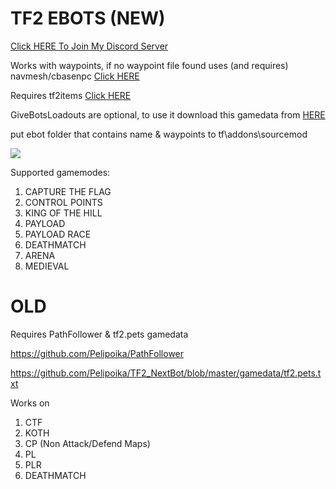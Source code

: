 # TF2 EBOTS (NEW)
[Click HERE To Join My Discord Server](http://discord.gg/v7PesBamXt)

Works with waypoints, if no waypoint file found uses (and requires) navmesh/cbasenpc [Click HERE](https://github.com/TF2-DMB/CBaseNPC/releases)

Requires tf2items [Click HERE](https://builds.limetech.io/?project=tf2items)

GiveBotsLoadouts are optional, to use it download this gamedata from [HERE](https://github.com/luki1412/GiveBotsStuff/blob/main/gamedata/give.bots.stuff.txt)

put ebot folder that contains name & waypoints to tf\addons\sourcemod

<a href="https://www.buymeacoffee.com/efedursun125"><img src="https://img.buymeacoffee.com/button-api/?text=Buy me a coffee&emoji=&slug=efedursun125&button_colour=FFDD00&font_colour=000000&font_family=Cookie&outline_colour=000000&coffee_colour=ffffff" /></a>

Supported gamemodes:
1. CAPTURE THE FLAG
2. CONTROL POINTS
3. KING OF THE HILL
4. PAYLOAD
5. PAYLOAD RACE
6. DEATHMATCH
7. ARENA
8. MEDIEVAL

# OLD
Requires PathFollower & tf2.pets gamedata

https://github.com/Pelipoika/PathFollower

https://github.com/Pelipoika/TF2_NextBot/blob/master/gamedata/tf2.pets.txt

Works on
1. CTF
2. KOTH
3. CP (Non Attack/Defend Maps)
4. PL
5. PLR
6. DEATHMATCH
